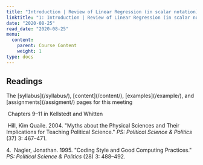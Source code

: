 ```yaml
---
title: "Introduction | Review of Linear Regression (in scalar notation) and Mini Math Refresher"
linktitle: "1: Introduction | Review of Linear Regression (in scalar notation) and Mini Math Refresher"
date: "2020-08-25"
read_date: "2020-08-25"
menu:
  content:
    parent: Course Content
    weight: 1
type: docs
---
```


## Readings

<p>The [syllabus](/syllabus/), [content](/content/), [examples](/example/), and [assignments](/assigment/) pages for this meeting</p>

<p><i class="fas fa-book"></i> &nbsp;Chapters 9–11 in Kellstedt and Whitten</p>

<p class="hangingindent"><i class="fas fa-newspaper"></i> &nbsp;Hill, Kim Quaile. 2004. "Myths about the Physical Sciences and Their Implications for Teaching Political Science."  <em>PS: Political Science & Politics </em> (37) 3: 467–471.</p>

<p class="hangingindent">4.<i class="fas fa-newspaper"></i> &nbsp;Nagler, Jonathan. 1995. "Coding Style and Good Computing Practices."  <em>PS: Political Science & Politics </em> (28) 3: 488–492.


